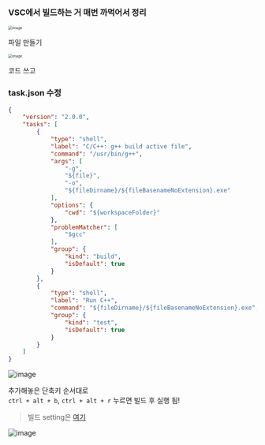### VSC에서 빌드하는 거 매번 까먹어서 정리

<img src="https://user-images.githubusercontent.com/28949235/116834258-30914d00-abf8-11eb-979a-c54788b2c43c.png" alt="image" style="zoom:50%;" />

파일 만들기

<img src="https://user-images.githubusercontent.com/28949235/116834471-40f5f780-abf9-11eb-820b-dabb6d39f8ec.png" alt="image" style="zoom:50%;" />

코드 쓰고

### task.json 수정

```json
{
	"version": "2.0.0",
	"tasks": [
		{
			"type": "shell",
			"label": "C/C++: g++ build active file",
			"command": "/usr/bin/g++",
			"args": [
				"-g",
				"${file}",
				"-o",
				"${fileDirname}/${fileBasenameNoExtension}.exe"
			],
			"options": {
				"cwd": "${workspaceFolder}"
			},
			"problemMatcher": [
				"$gcc"
			],
			"group": {
				"kind": "build",
				"isDefault": true
			}
		},
		{
			"type": "shell",
			"label": "Run C++",
			"command": "${fileDirname}/${fileBasenameNoExtension}.exe",
			"group": {
				"kind": "test",
				"isDefault": true
			}
		}
	]
}
```

![image](https://user-images.githubusercontent.com/28949235/116834498-608d2000-abf9-11eb-876f-20e29ca914d0.png)

추가해놓은 단축키 순서대로  
`ctrl + alt + b`, `ctrl + alt + r` 누르면 빌드 후 실행 됨!

> 빌드 setting은 [여기](https://iamcho2.github.io/2020/09/16/macos-dev-env-setting)

![image](https://user-images.githubusercontent.com/28949235/116834527-7bf82b00-abf9-11eb-9535-8be837f2c4fa.png)

